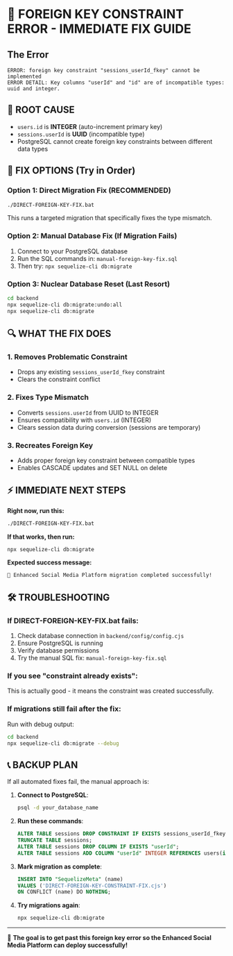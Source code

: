 # 🚨 FOREIGN KEY CONSTRAINT ERROR - IMMEDIATE FIX GUIDE

## The Error
```
ERROR: foreign key constraint "sessions_userId_fkey" cannot be implemented
ERROR DETAIL: Key columns "userId" and "id" are of incompatible types: uuid and integer.
```

## 🎯 ROOT CAUSE
- `users.id` is **INTEGER** (auto-increment primary key)
- `sessions.userId` is **UUID** (incompatible type)
- PostgreSQL cannot create foreign key constraints between different data types

## 🚀 FIX OPTIONS (Try in Order)

### Option 1: Direct Migration Fix (RECOMMENDED)
```bash
./DIRECT-FOREIGN-KEY-FIX.bat
```
This runs a targeted migration that specifically fixes the type mismatch.

### Option 2: Manual Database Fix (If Migration Fails)
1. Connect to your PostgreSQL database
2. Run the SQL commands in: `manual-foreign-key-fix.sql`
3. Then try: `npx sequelize-cli db:migrate`

### Option 3: Nuclear Database Reset (Last Resort)
```bash
cd backend
npx sequelize-cli db:migrate:undo:all
npx sequelize-cli db:migrate
```

## 🔍 WHAT THE FIX DOES

### 1. **Removes Problematic Constraint**
- Drops any existing `sessions_userId_fkey` constraint
- Clears the constraint conflict

### 2. **Fixes Type Mismatch** 
- Converts `sessions.userId` from UUID to INTEGER
- Ensures compatibility with `users.id` (INTEGER)
- Clears session data during conversion (sessions are temporary)

### 3. **Recreates Foreign Key**
- Adds proper foreign key constraint between compatible types
- Enables CASCADE updates and SET NULL on delete

## ⚡ IMMEDIATE NEXT STEPS

**Right now, run this:**
```bash
./DIRECT-FOREIGN-KEY-FIX.bat
```

**If that works, then run:**
```bash
npx sequelize-cli db:migrate
```

**Expected success message:**
```
🎉 Enhanced Social Media Platform migration completed successfully!
```

## 🛠️ TROUBLESHOOTING

### If DIRECT-FOREIGN-KEY-FIX.bat fails:
1. Check database connection in `backend/config/config.cjs`
2. Ensure PostgreSQL is running
3. Verify database permissions
4. Try the manual SQL fix: `manual-foreign-key-fix.sql`

### If you see "constraint already exists":
This is actually good - it means the constraint was created successfully.

### If migrations still fail after the fix:
Run with debug output:
```bash
cd backend
npx sequelize-cli db:migrate --debug
```

## 📞 BACKUP PLAN

If all automated fixes fail, the manual approach is:

1. **Connect to PostgreSQL**:
   ```bash
   psql -d your_database_name
   ```

2. **Run these commands**:
   ```sql
   ALTER TABLE sessions DROP CONSTRAINT IF EXISTS sessions_userId_fkey;
   TRUNCATE TABLE sessions;
   ALTER TABLE sessions DROP COLUMN IF EXISTS "userId";
   ALTER TABLE sessions ADD COLUMN "userId" INTEGER REFERENCES users(id);
   ```

3. **Mark migration as complete**:
   ```sql
   INSERT INTO "SequelizeMeta" (name) 
   VALUES ('DIRECT-FOREIGN-KEY-CONSTRAINT-FIX.cjs')
   ON CONFLICT (name) DO NOTHING;
   ```

4. **Try migrations again**:
   ```bash
   npx sequelize-cli db:migrate
   ```

---

🎯 **The goal is to get past this foreign key error so the Enhanced Social Media Platform can deploy successfully!**
